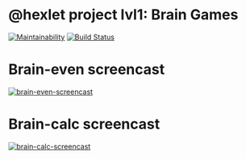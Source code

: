 # @hexlet project lvl1: Brain Games

[![Maintainability](https://api.codeclimate.com/v1/badges/a99a88d28ad37a79dbf6/maintainability)](https://codeclimate.com/github/codeclimate/codeclimate/maintainability)
[![Build Status](https://travis-ci.com/olekhova/frontend-project-lvl1.svg?branch=master)](https://travis-ci.com/olekhova/frontend-project-lvl1)

# Brain-even screencast
[![brain-even-screencast](https://asciinema.org/a/A8a0RiidiNuzcM6IkOPq5kqed.png)](https://asciinema.org/a/A8a0RiidiNuzcM6IkOPq5kqed)

# Brain-calc screencast
[![brain-calc-screencast](https://asciinema.org/a/qItwb72rCCdDmr2GF50j5Ahk6.png)](https://asciinema.org/a/qItwb72rCCdDmr2GF50j5Ahk6)

